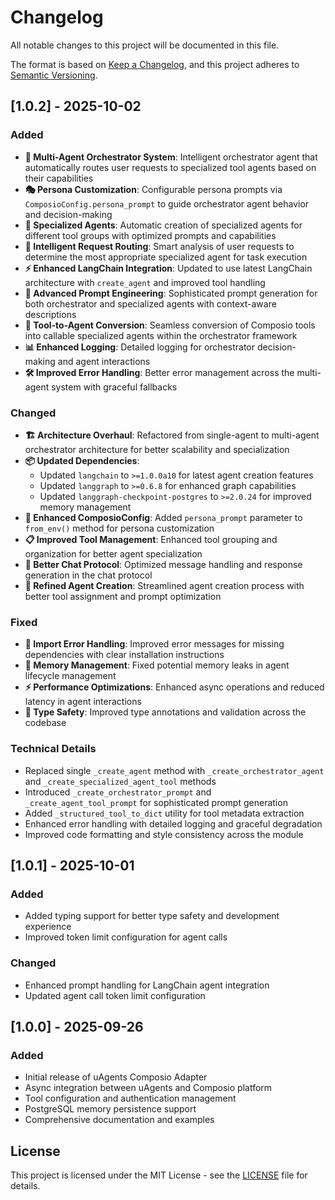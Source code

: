 # Changelog

All notable changes to this project will be documented in this file.

The format is based on [Keep a Changelog](https://keepachangelog.com/en/1.0.0/),
and this project adheres to [Semantic Versioning](https://semver.org/spec/v2.0.0.html).

## [1.0.2] - 2025-10-02

### Added
- **🚀 Multi-Agent Orchestrator System**: Intelligent orchestrator agent that automatically routes user requests to specialized tool agents based on their capabilities
- **🎭 Persona Customization**: Configurable persona prompts via `ComposioConfig.persona_prompt` to guide orchestrator agent behavior and decision-making
- **🤖 Specialized Agents**: Automatic creation of specialized agents for different tool groups with optimized prompts and capabilities
- **🧠 Intelligent Request Routing**: Smart analysis of user requests to determine the most appropriate specialized agent for task execution
- **⚡ Enhanced LangChain Integration**: Updated to use latest LangChain architecture with `create_agent` and improved tool handling
- **📝 Advanced Prompt Engineering**: Sophisticated prompt generation for both orchestrator and specialized agents with context-aware descriptions
- **🔄 Tool-to-Agent Conversion**: Seamless conversion of Composio tools into callable specialized agents within the orchestrator framework
- **📊 Enhanced Logging**: Detailed logging for orchestrator decision-making and agent interactions
- **🛠️ Improved Error Handling**: Better error management across the multi-agent system with graceful fallbacks

### Changed
- **🏗️ Architecture Overhaul**: Refactored from single-agent to multi-agent orchestrator architecture for better scalability and specialization
- **📦 Updated Dependencies**:
  - Updated `langchain` to `>=1.0.0a10` for latest agent creation features
  - Updated `langgraph` to `>=0.6.8` for enhanced graph capabilities
  - Updated `langgraph-checkpoint-postgres` to `>=2.0.24` for improved memory management
- **🔧 Enhanced ComposioConfig**: Added `persona_prompt` parameter to `from_env()` method for persona customization
- **📋 Improved Tool Management**: Enhanced tool grouping and organization for better agent specialization
- **💬 Better Chat Protocol**: Optimized message handling and response generation in the chat protocol
- **🎯 Refined Agent Creation**: Streamlined agent creation process with better tool assignment and prompt optimization

### Fixed
- **🐛 Import Error Handling**: Improved error messages for missing dependencies with clear installation instructions
- **🔄 Memory Management**: Fixed potential memory leaks in agent lifecycle management
- **⚡ Performance Optimizations**: Enhanced async operations and reduced latency in agent interactions
- **🔧 Type Safety**: Improved type annotations and validation across the codebase

### Technical Details
- Replaced single `_create_agent` method with `_create_orchestrator_agent` and `_create_specialized_agent_tool` methods
- Introduced `_create_orchestrator_prompt` and `_create_agent_tool_prompt` for sophisticated prompt generation
- Added `_structured_tool_to_dict` utility for tool metadata extraction
- Enhanced error handling with detailed logging and graceful degradation
- Improved code formatting and style consistency across the module

## [1.0.1] - 2025-10-01

### Added
- Added typing support for better type safety and development experience
- Improved token limit configuration for agent calls

### Changed
- Enhanced prompt handling for LangChain agent integration
- Updated agent call token limit configuration

## [1.0.0] - 2025-09-26

### Added
- Initial release of uAgents Composio Adapter
- Async integration between uAgents and Composio platform
- Tool configuration and authentication management
- PostgreSQL memory persistence support
- Comprehensive documentation and examples

## License

This project is licensed under the MIT License - see the [LICENSE](LICENSE) file for details.
